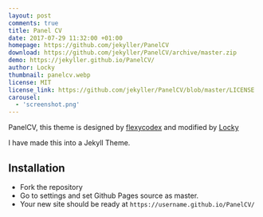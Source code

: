```yaml
---
layout: post
comments: true
title: Panel CV
date: 2017-07-29 11:32:00 +01:00
homepage: https://github.com/jekyller/PanelCV
download: https://github.com/jekyller/PanelCV/archive/master.zip
demo: https://jekyller.github.io/PanelCV/
author: Locky
thumbnail: panelcv.webp
license: MIT
license_link: https://github.com/jekyller/PanelCV/blob/master/LICENSE
carousel:
  - 'screenshot.png'
---
```


PanelCV, this theme is designed by [flexycodex](https://themeforest.net/item/flexyvcard-responsive-vcard-template-/7158750) and modified by [Locky](https://github.com/junlulocky)

I have made this into a Jekyll Theme.

## Installation

* Fork the repository
* Go to settings and set Github Pages source as master.
* Your new site should be ready at `https://username.github.io/PanelCV/`
